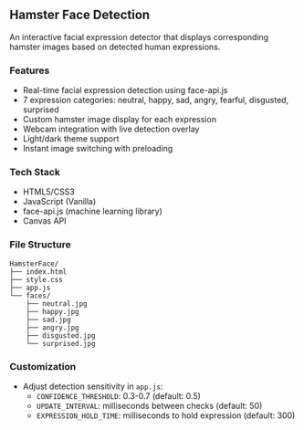 ## Hamster Face Detection

An interactive facial expression detector that displays corresponding hamster images based on detected human expressions.

### Features
- Real-time facial expression detection using face-api.js
- 7 expression categories: neutral, happy, sad, angry, fearful, disgusted, surprised
- Custom hamster image display for each expression
- Webcam integration with live detection overlay
- Light/dark theme support
- Instant image switching with preloading

### Tech Stack
- HTML5/CSS3
- JavaScript (Vanilla)
- face-api.js (machine learning library)
- Canvas API

### File Structure
```
HamsterFace/
├── index.html
├── style.css
├── app.js
└── faces/
    ├── neutral.jpg
    ├── happy.jpg
    ├── sad.jpg
    ├── angry.jpg
    ├── disgusted.jpg
    └── surprised.jpg
```

### Customization
- Adjust detection sensitivity in `app.js`:
  - `CONFIDENCE_THRESHOLD`: 0.3-0.7 (default: 0.5)
  - `UPDATE_INTERVAL`: milliseconds between checks (default: 50)
  - `EXPRESSION_HOLD_TIME`: milliseconds to hold expression (default: 300)
